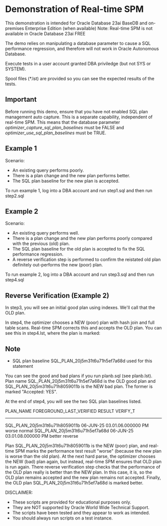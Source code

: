 # Demonstration of Real-time SPM

This demonstration is intended for Oracle Database 23ai BaseDB and on-premises Enterprise Edition (when available)
Note: Real-time SPM is not available in Oracle Database 23ai FREE

The demo relies on manipulating a database parameter to cause a SQL performance regression, and therefore 
will not work in Oracle Autonomous Database.

Execute tests in a user account granted DBA priviledge (but not SYS or SYSTEM). 

Spool files (*.lst) are provided so you can see the expected results of the tests.

## Important

Before running this demo, ensure that you have not enabled SQL plan management auto capture. This is a separate capability, independent of real-time SPM. This means that the database parameter *optimizer_capture_sql_plan_baselines* must be FALSE and *optimizer_use_sql_plan_baselines* must be TRUE.

## Example 1

Scenario:

- An existing query performs poorly. 
- There is a plan change and the new plan performs better. 
- The SQL plan baseline for the new plan is accepted.

To run example 1, log into a DBA account and run step1.sql and then run step2.sql

## Example 2

Scenario:

- An existing query performs well. 
- There is a plan change and the new plan performs poorly compared with the previous (old) plan. 
- The SQL plan baseline for the old plan is accepted to fix the SQL performance regression.
- A reverse verification step is performed to confirm the reistated old plan definitely out-performs the new (poor) plan.

To run example 2, log into a DBA account and run step3.sql and then run step4.sql

## Reverse Verification (Example 2)

In step3, you will see an initial good plan using indexes. We'll call that the OLD plan.

In step4, the optimizer chooses a NEW (poor) plan with hash join and full table scans. Real-time SPM corrects this and accepts the OLD plan. You can see this in step4.lst, where the plan is marked:

Note
-----
   - SQL plan baseline SQL_PLAN_20j5m31t6u71h5ef7a68d used for this statement

You can see the good and bad plans if you run planb.sql (see planb.lst). Plan name SQL_PLAN_20j5m31t6u71h5ef7a68d is the OLD good plan and SQL_PLAN_20j5m31t6u71h8059011b is the NEW bad plan. The former is marked "Accepted: YES".  

At the end of step4, you will see the two SQL plan baselines listed.

PLAN_NAME                                FOREGROUND_LAST_VERIFIED      RESULT   VERIFY_T
---------------------------------------- ----------------------------- -------- --------
SQL_PLAN_20j5m31t6u71h8059011b           06-JUN-25 03.01.06.000000 PM  worse    normal
SQL_PLAN_20j5m31t6u71h5ef7a68d           06-JUN-25 03.01.08.000000 PM  better   reverse

Plan SQL_PLAN_20j5m31t6u71h8059011b is the NEW (poor) plan, and real-time SPM marks the performance test result "worse" (because the new plan is worse than the old plan). At the next hard parse, the optimizer chooses the NEW (bad) plan again, but instead, real-time SPM ensures that OLD plan is run again. There reverse verification step checks that the performance of the OLD plan really is better than the NEW plan. In this case, it is, so the OLD plan remains accepted and the new plan remains not accepted. Finally, the OLD plan SQL_PLAN_20j5m31t6u71h5ef7a68d is marked better.

DISCLAIMER:
- These scripts are provided for educational purposes only.
- They are NOT supported by Oracle World Wide Technical Support.
- The scripts have been tested and they appear to work as intended.
- You should always run scripts on a test instance.

